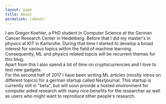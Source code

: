 ```yaml
---
layout: page
title: About
permalink: /about/
---
```

I am Gregor Koehler, a PhD student in Computer Science at the German Cancer Research Center in Heidelberg.
Before that I did my master's in physics at KIT in Karlsruhe. During that time I started to develop a broad interest for
various topics within the field of machine learning. Consequently, ML and physics related topcis will be recurrent themes for this blog.  
Apart from this I also spend a lot of time on cryptocurrencies and I love to test new gadgets.  
For the second half of 2017 I have been writing ML articles (mostly intros on different topics) for a german startup called Nextjournal.
This startup is currently still in "beta", but will soon provide a hosted environment for computer aided research with many nice 
benefits for the researcher as well as users who might want to reproduce other people's research.
